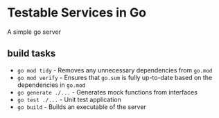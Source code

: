 # Testable Services in Go

A simple go server 

## build tasks

- `go mod tidy`       - Removes any unnecessary dependencies from `go.mod`
- `go mod verify`     - Ensures that `go.sum` is fully up-to-date based on the dependencies in `go.mod`
- `go generate ./...` - Generates mock functions from interfaces
- `go test ./...`     - Unit test application
- `go build`          - Builds an executable of the server
